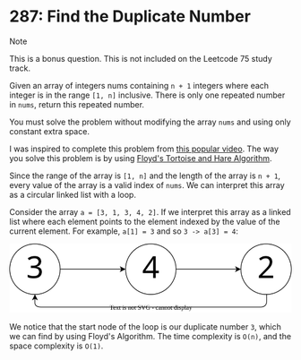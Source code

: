 # 287: Find the Duplicate Number

> [!NOTE]
> This is a bonus question. This is not included on the Leetcode 75 study track.

Given an array of integers nums containing `n + 1` integers where each integer is in the range `[1, n]` inclusive. There is only one repeated number in `nums`, return this repeated number.

You must solve the problem without modifying the array `nums` and using only constant extra space.


I was inspired to complete this problem from [this popular video](https://www.youtube.com/watch?v=pKO9UjSeLew). The way you solve this problem is by using [Floyd's Tortoise and Hare Algorithm](https://medium.com/@simrangarg0501/finding-the-duplicate-number-using-floyds-tortoise-and-hare-algorithm-618ced80e98e).

Since the range of the array is `[1, n]` and the length of the array is `n + 1`, every value of the array is a valid index of `nums`. We can interpret this array as a circular linked list with a loop.

Consider the array `a = [3, 1, 3, 4, 2]`. If we interpret this array as a linked list where each element points to the element indexed by the value of the current element. For example, `a[1] = 3` and so `3 -> a[3] = 4`:

![Linked list](./assets/linked_list.drawio.svg)

We notice that the start node of the loop is our duplicate number `3`, which we can find by using Floyd's Algorithm.
The time complexity is `O(n)`, and the space complexity is `O(1)`.
